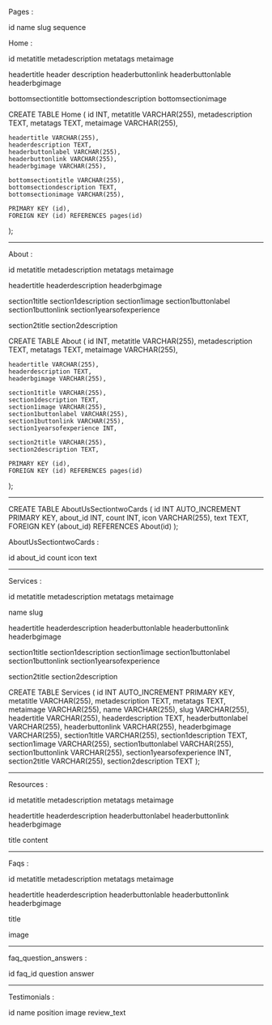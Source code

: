 Pages :

id
name
slug
sequence


Home :

id
metatitle
metadescription
metatags
metaimage

headertitle
header description
headerbuttonlink
headerbuttonlable
headerbgimage

bottomsectiontitle
bottomsectiondescription
bottomsectionimage



CREATE TABLE Home (
    id INT,
    metatitle VARCHAR(255),
    metadescription TEXT,
    metatags TEXT,
    metaimage VARCHAR(255),
    
    headertitle VARCHAR(255),
    headerdescription TEXT,
    headerbuttonlabel VARCHAR(255),
    headerbuttonlink VARCHAR(255),
    headerbgimage VARCHAR(255),
    
    bottomsectiontitle VARCHAR(255),
    bottomsectiondescription TEXT,
    bottomsectionimage VARCHAR(255),
    
    PRIMARY KEY (id),
    FOREIGN KEY (id) REFERENCES pages(id)
);

-----------------------------------------------------------------

About :

id
metatitle
metadescription
metatags
metaimage

headertitle
headerdescription
headerbgimage

section1title
section1description
section1image
section1buttonlabel
section1buttonlink
section1yearsofexperience


section2title
section2description

CREATE TABLE About (
    id INT,
    metatitle VARCHAR(255),
    metadescription TEXT,
    metatags TEXT,
    metaimage VARCHAR(255),

    headertitle VARCHAR(255),
    headerdescription TEXT,
    headerbgimage VARCHAR(255),

    section1title VARCHAR(255),
    section1description TEXT,
    section1image VARCHAR(255),
    section1buttonlabel VARCHAR(255),
    section1buttonlink VARCHAR(255),
    section1yearsofexperience INT,

    section2title VARCHAR(255),
    section2description TEXT,

    PRIMARY KEY (id),
    FOREIGN KEY (id) REFERENCES pages(id)
);

-----------------------------------------------------------------
CREATE TABLE AboutUsSectiontwoCards (
    id INT AUTO_INCREMENT PRIMARY KEY,
    about_id INT,
    count INT,
    icon VARCHAR(255),
    text TEXT,
    FOREIGN KEY (about_id) REFERENCES About(id)
);

AboutUsSectiontwoCards :

id
about_id
count
icon
text

-----------------------------------------------------------------


Services :

id
metatitle
metadescription
metatags
metaimage

name
slug

headertitle
headerdescription
headerbuttonlable
headerbuttonlink
headerbgimage

section1title
section1description
section1image
section1buttonlabel
section1buttonlink
section1yearsofexperience

section2title
section2description


CREATE TABLE Services (
    id INT AUTO_INCREMENT PRIMARY KEY,
    metatitle VARCHAR(255),
    metadescription TEXT,
    metatags TEXT,
    metaimage VARCHAR(255),
    name VARCHAR(255),
    slug VARCHAR(255),
    headertitle VARCHAR(255),
    headerdescription TEXT,
    headerbuttonlabel VARCHAR(255),
    headerbuttonlink VARCHAR(255),
    headerbgimage VARCHAR(255),
    section1title VARCHAR(255),
    section1description TEXT,
    section1image VARCHAR(255),
    section1buttonlabel VARCHAR(255),
    section1buttonlink VARCHAR(255),
    section1yearsofexperience INT,
    section2title VARCHAR(255),
    section2description TEXT
);

-----------------------------------------------------------------


Resources :

id
metatitle
metadescription
metatags
metaimage

headertitle
headerdescription
headerbuttonlabel
headerbuttonlink
headerbgimage

title
content

-----------------------------------------------------------------


Faqs :

id
metatitle
metadescription
metatags
metaimage

headertitle
headerdescription
headerbuttonlable
headerbuttonlink
headerbgimage

title
	
image

-----------------------------------------------------------------


faq_question_answers :

id
faq_id
question
answer

-----------------------------------------------------------------


Testimonials :

id
name
position
image
review_text


